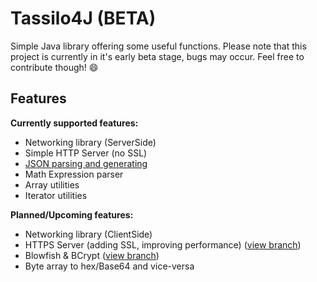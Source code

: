 # Tassilo4J (BETA)
Simple Java library offering some useful functions.
Please note that this project is currently in it's early beta stage, bugs may occur.
Feel free to contribute though! :smile:

Features
-

**Currently supported features:**
- Networking library (ServerSide)
- Simple HTTP Server (no SSL)
- [JSON parsing and generating](https://github.com/TASSIA710/tassilo4j/wiki/JSON)
- Math Expression parser
- Array utilities
- Iterator utilities

**Planned/Upcoming features:**
- Networking library (ClientSide)
- HTTPS Server (adding SSL, improving performance) ([view branch](https://github.com/TASSIA710/tassilo4j/tree/https))
- Blowfish & BCrypt ([view branch](https://github.com/TASSIA710/tassilo4j/tree/blowfish))
- Byte array to hex/Base64 and vice-versa
